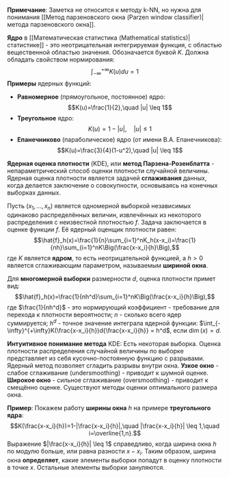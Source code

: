 **Примечание**:
Заметка не относится к методу k-NN, но нужна для понимания [[Метод парзеновского окна (Parzen window classifier)|метода парзеновского окна]].

**Ядро** в [[Математическая статистика (Mathematical statistics)|статистике]] - это неотрицательная интегрируемая функция, с областью вещественной областью значения. Обозначается буквой $K$. Должна обладать свойством нормирования:$$\int_{-\infty}^{+\infty} K(u)du=1$$**Примеры** ядерных функций:

- **Равномерное** (прямоугольное, постоянное) ядро:$$K(u)=\frac{1}{2},\quad |u| \leq 1$$
- **Треугольное** ядро:$$K(u)=1-|u|,\quad |u| \leq 1$$
- **Епанечниково** (параболическое) ядро (от имени В.А. Епанечникова):$$K(u)=\frac{3}{4}(1-u^2),\quad |u| \leq 1$$

**Ядерная оценка плотности** (KDE), или **метод Парзена-Розенблатта** - непараметрический способ оценки плотности случайной величины. Ядерная оценка плотности является задачей **сглаживания** данных, когда делается заключение о совокупности, основываясь на конечных выборках данных.

Пусть $(x_1,...,x_n)$ является одномерной выборкой независимых одинаково распределённых величин, извлечённых из некоторого распределения с неизвестной плотностью $f$. Задача заключается в оценке функции $f$. Её ядерный оценщик плотности равен:$$\hat{f}_h(x)=\frac{1}{n}\sum_{i=1}^nK_h(x-x_i)=\frac{1}{nh}\sum_{i=1}^nK\Big(\frac{x-x_i}{h}\Big),$$где $K$ является **ядром**, то есть неотрицательной функцией, а $h > 0$ является сглаживающим параметром, называемым **шириной окна**.

Для **многомерной выборки** размерности $d$, оценка плотности примет вид:$$\hat{f}_h(x)=\frac{1}{nh^d}\sum_{i=1}^nK\Big(\frac{x-x_i}{h}\Big),$$где $\frac{1}{nh^d}$ - это нормирующий коэффициент - требование для перехода к плотности вероятности; $n$ - сколько всего ядер суммируется; $h^d$ - точное значение интеграла ядерной функции: $\int_{-\infty}^{+\infty}K(\frac{x-x_i}{h})d{\frac{x-x_i}{h}} = h^d$, если $\dim(x) = d$.

**Интуитивное понимание метода** KDE:
Есть некоторая выборка. Оценка плотности распределения случайной величины по выборке представляет из себя кусочно-постоянную функцию с разрывами. Ядерный метод позволяет сгладить разрывы внутри окна. **Узкое окно** - слабое сглаживание (undersmoothing) - приводит к шумной оценке. **Широкое окно** - сильное сглаживание (oversmoothing) - приводит к смещённо оценке. Существуют методы оценки оптимального размера окна. 

**Пример**:
Покажем работу **ширины окна** $h$ на примере **треугольного ядра**:$$K(\frac{x-x_i}{h})=1-|\frac{x-x_i}{h}|,\quad |\frac{x-x_i}{h}| \leq 1,\quad i=\overline{1,n}.$$Выражение $|\frac{x-x_i}{h}| \leq 1$ справедливо, когда ширина окна $h$ по модулю больше, или равна разности $x-x_i$. Таким образом, ширина окна **определяет**, какие элементы выборки попадут в оценку плотности в точке $x$. Остальные элементы выборки зануляются.